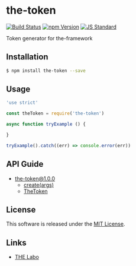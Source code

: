 the-token
==========

<!---
This file is generated by ape-tmpl. Do not update manually.
--->

<!-- Badge Start -->
<a name="badges"></a>

[![Build Status][bd_travis_shield_url]][bd_travis_url]
[![npm Version][bd_npm_shield_url]][bd_npm_url]
[![JS Standard][bd_standard_shield_url]][bd_standard_url]

[bd_repo_url]: https://github.com/the-labo/the-token
[bd_travis_url]: http://travis-ci.org/the-labo/the-token
[bd_travis_shield_url]: http://img.shields.io/travis/the-labo/the-token.svg?style=flat
[bd_travis_com_url]: http://travis-ci.com/the-labo/the-token
[bd_travis_com_shield_url]: https://api.travis-ci.com/the-labo/the-token.svg?token=
[bd_license_url]: https://github.com/the-labo/the-token/blob/master/LICENSE
[bd_codeclimate_url]: http://codeclimate.com/github/the-labo/the-token
[bd_codeclimate_shield_url]: http://img.shields.io/codeclimate/github/the-labo/the-token.svg?style=flat
[bd_codeclimate_coverage_shield_url]: http://img.shields.io/codeclimate/coverage/github/the-labo/the-token.svg?style=flat
[bd_gemnasium_url]: https://gemnasium.com/the-labo/the-token
[bd_gemnasium_shield_url]: https://gemnasium.com/the-labo/the-token.svg
[bd_npm_url]: http://www.npmjs.org/package/the-token
[bd_npm_shield_url]: http://img.shields.io/npm/v/the-token.svg?style=flat
[bd_standard_url]: http://standardjs.com/
[bd_standard_shield_url]: https://img.shields.io/badge/code%20style-standard-brightgreen.svg

<!-- Badge End -->


<!-- Description Start -->
<a name="description"></a>

Token generator for the-framework

<!-- Description End -->


<!-- Overview Start -->
<a name="overview"></a>



<!-- Overview End -->


<!-- Sections Start -->
<a name="sections"></a>

<!-- Section from "doc/guides/01.Installation.md.hbs" Start -->

<a name="section-doc-guides-01-installation-md"></a>

Installation
-----

```bash
$ npm install the-token --save
```


<!-- Section from "doc/guides/01.Installation.md.hbs" End -->

<!-- Section from "doc/guides/02.Usage.md.hbs" Start -->

<a name="section-doc-guides-02-usage-md"></a>

Usage
---------

```javascript
'use strict'

const theToken = require('the-token')

async function tryExample () {

}

tryExample().catch((err) => console.error(err))

```


<!-- Section from "doc/guides/02.Usage.md.hbs" End -->

<!-- Section from "doc/guides/10.API Guide.md.hbs" Start -->

<a name="section-doc-guides-10-a-p-i-guide-md"></a>

API Guide
-----

+ [the-token@1.0.0](./doc/api/api.md)
  + [create(args)](./doc/api/api.md#the-token-function-create)
  + [TheToken](./doc/api/api.md#the-token-class)


<!-- Section from "doc/guides/10.API Guide.md.hbs" End -->


<!-- Sections Start -->


<!-- LICENSE Start -->
<a name="license"></a>

License
-------
This software is released under the [MIT License](https://github.com/the-labo/the-token/blob/master/LICENSE).

<!-- LICENSE End -->


<!-- Links Start -->
<a name="links"></a>

Links
------

+ [THE Labo][t_h_e_labo_url]

[t_h_e_labo_url]: https://github.com/the-labo

<!-- Links End -->
